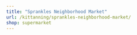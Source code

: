 ```yaml
---
title: "Sprankles Neighborhood Market"
url: /kittanning/sprankles-neighborhood-market/
shop: supermarket
---
```

